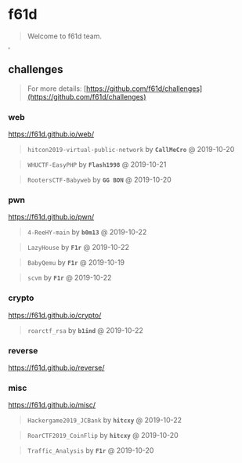 # f61d

> Welcome to f61d team.

<img src="https://f61d.github.io/assets/images/61d.png" style="zoom: 25%;" />

## challenges

> For more details: [https://github.com/f61d/challenges](https://github.com/f61d/challenges)

### web

https://f61d.github.io/web/
  
> ```hitcon2019-virtual-public-network``` by **```CallMeCro```** @ 2019-10-20 

> ```WHUCTF-EasyPHP``` by **```Flash1998```** @ 2019-10-21 

> ```RootersCTF-Babyweb``` by **```GG BON```** @ 2019-10-20 



### pwn

https://f61d.github.io/pwn/
  
> ```4-ReeHY-main``` by **```b0m13```** @ 2019-10-22 

> ```LazyHouse``` by **```F1r```** @ 2019-10-22 

> ```BabyQemu``` by **```F1r```** @ 2019-10-19 

> ```scvm``` by **```F1r```** @ 2019-10-22 



### crypto

https://f61d.github.io/crypto/
  
> ```roarctf_rsa``` by **```b1ind```** @ 2019-10-22 



### reverse

https://f61d.github.io/reverse/
  


### misc

https://f61d.github.io/misc/
  
> ```Hackergame2019_JCBank``` by **```hitcxy```** @ 2019-10-22 

> ```RoarCTF2019_CoinFlip``` by **```hitcxy```** @ 2019-10-20 

> ```Traffic_Analysis``` by **```F1r```** @ 2019-10-20 




